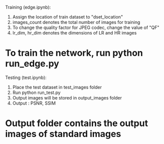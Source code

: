 
Training (edge.ipynb):

1. Assign the location of train dataset to "dset_location"
2. images_count denotes the total number of images for training
3. To change the quality factor for JPEG codec, change the value of "QF"
4. lr_dim, hr_dim denotes the dimensions of LR and HR images


# To train the network, run python run_edge.py

Testing (test.ipynb):

1. Place the test dataset in test_images folder
2. Run python run_test.py 
3. Output images will be stored in output_images folder
4. Output : PSNR, SSIM


# Output folder contains the output images of standard images


